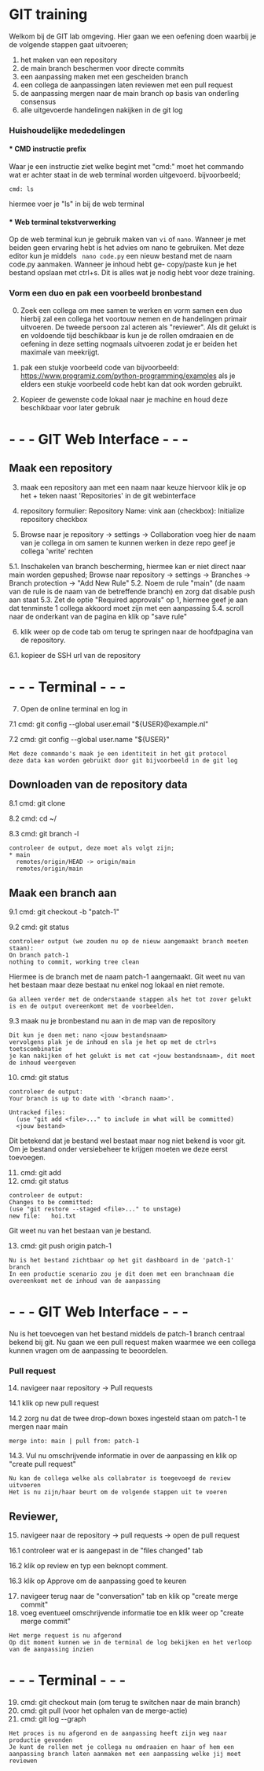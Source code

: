 # GIT training
Welkom bij de GIT lab omgeving. Hier gaan we een oefening doen waarbij je de volgende stappen gaat uitvoeren;
1. het maken van een repository
2. de main branch beschermen voor directe commits
3. een aanpassing maken met een gescheiden branch 
4. een collega de aanpassingen laten reviewen met een pull request
5. de aanpassing mergen naar de main branch op basis van onderling consensus 
6. alle uitgevoerde handelingen nakijken in de git log

### Huishoudelijke mededelingen

#### * CMD instructie prefix
Waar je een instructie ziet welke begint met "cmd:" moet het commando wat er achter staat in de web terminal worden uitgevoerd.
bijvoorbeeld;
```
cmd: ls
```
hiermee voer je "ls" in bij de web terminal


#### * Web terminal tekstverwerking
Op de web terminal kun je gebruik maken van ```vi``` of ```nano```.
Wanneer je met beiden geen ervaring hebt is het advies om nano te gebruiken.
Met deze editor kun je middels ``` nano code.py``` een nieuw bestand met de naam code.py aanmaken.
Wanneer je inhoud hebt ge- copy/paste kun je het bestand opslaan met ctrl+s.
Dit is alles wat je nodig hebt voor deze training. 



### Vorm een duo en pak een voorbeeld bronbestand
0. Zoek een collega om mee samen te werken en vorm samen een duo
   hierbij zal een collega het voortouw nemen en de handelingen primair uitvoeren.
   De tweede persoon zal acteren als "reviewer". Als dit gelukt is en voldoende tijd beschikbaar is kun je de rollen
   omdraaien en de oefening in deze setting nogmaals uitvoeren zodat je er beiden het maximale van meekrijgt. 

1. pak een stukje voorbeeld code van bijvoorbeeld: https://www.programiz.com/python-programming/examples
   als je elders een stukje voorbeeld code hebt kan dat ook worden gebruikt.

2. Kopieer de gewenste code lokaal naar je machine en houd deze beschikbaar voor later gebruik


# - - - GIT Web Interface - - -

## Maak een repository
3. maak een repository aan met een naam naar keuze
   hiervoor klik je op het + teken naast 'Repositories' in de git webinterface

4. repository formulier:
     Repository Name: <gekozen naam>
     vink aan (checkbox): Initialize repository checkbox
5. Browse naar je repository -> settings -> Collaboration
   voeg hier de naam van je collega in om samen te kunnen werken in deze repo
   geef je collega 'write' rechten

5.1. Inschakelen van branch bescherming, hiermee kan er niet direct naar main worden gepushed;
    Browse naar repository -> settings -> Branches -> Branch protection -> "Add New Rule"
5.2. Noem de rule "main" (de naam van de rule is de naam van de betreffende branch) en zorg dat disable push aan staat
5.3. Zet de optie "Required approvals" op 1, hiermee geef je aan dat tenminste 1 collega akkoord moet zijn met een aanpassing
5.4. scroll naar de onderkant van de pagina en klik op "save rule"

6. klik weer op de code tab om terug te springen naar de hoofdpagina van de repository.

6.1. kopieer de SSH url van de repository

# - - - Terminal - - - 
7. Open de online terminal en log in

7.1 cmd: git config --global user.email "${USER}@example.nl"

7.2 cmd: git config --global user.name "${USER}"
```
Met deze commando's maak je een identiteit in het git protocol
deze data kan worden gebruikt door git bijvoorbeeld in de git log
```

## Downloaden van de repository data
8.1 cmd: git clone <SSH URL>

8.2 cmd: cd ~/<repository naam>

8.3 cmd: git branch -l
```
controleer de output, deze moet als volgt zijn;
* main
  remotes/origin/HEAD -> origin/main
  remotes/origin/main
```

## Maak een branch aan
9.1 cmd: git checkout -b "patch-1"

9.2 cmd: git status
```
controleer output (we zouden nu op de nieuw aangemaakt branch moeten staan):
On branch patch-1
nothing to commit, working tree clean
```
Hiermee is de branch met de naam patch-1 aangemaakt.
Git weet nu van het bestaan maar deze bestaat nu enkel nog lokaal en niet remote.

```
Ga alleen verder met de onderstaande stappen als het tot zover gelukt is en de output overeenkomt met de voorbeelden.
```

9.3 maak nu je bronbestand nu aan in de map van de repository
```
Dit kun je doen met: nano <jouw bestandsnaam>
vervolgens plak je de inhoud en sla je het op met de ctrl+s toetscombinatie
je kan nakijken of het gelukt is met cat <jouw bestandsnaam>, dit moet de inhoud weergeven
```
10. cmd: git status
```
controleer de output:
Your branch is up to date with '<branch naam>'.

Untracked files:
  (use "git add <file>..." to include in what will be committed)
  <jouw bestand>
```
Dit betekend dat je bestand wel bestaat maar nog niet bekend is voor git.
Om je bestand onder versiebeheer te krijgen moeten we deze eerst toevoegen.

11. cmd: git add <jouw bestand>
12. cmd: git status
```
controleer de output:
Changes to be committed:
(use "git restore --staged <file>..." to unstage)
new file:   hoi.txt
```
Git weet nu van het bestaan van je bestand.

13. cmd: git push origin patch-1
```
Nu is het bestand zichtbaar op het git dashboard in de 'patch-1' branch
In een productie scenario zou je dit doen met een branchnaam die overeenkomt met de inhoud van de aanpassing
```

# - - - GIT Web Interface - - -
Nu is het toevoegen van het bestand middels de patch-1 branch centraal bekend bij git. Nu gaan we een pull request maken waarmee we een collega kunnen vragen om de aanpassing te beoordelen.

### Pull request
14. navigeer naar repository -> Pull requests

14.1 klik op new pull request

14.2 zorg nu dat de twee drop-down boxes ingesteld staan om patch-1 te mergen naar main
```
merge into: main | pull from: patch-1
```

14.3. Vul nu omschrijvende informatie in over de aanpassing en klik op "create pull request"
```
Nu kan de collega welke als collabrator is toegevoegd de review uitvoeren
Het is nu zijn/haar beurt om de volgende stappen uit te voeren
```
## Reviewer,
15. navigeer naar de repository -> pull requests -> open de pull request

16.1 controleer wat er is aangepast in de "files changed" tab

16.2 klik op review en typ een beknopt comment.

16.3 klik op Approve om de aanpassing goed te keuren

17. navigeer terug naar de "conversation" tab en klik op "create merge commit"
18. voeg eventueel omschrijvende informatie toe en klik weer op "create merge commit"
```
Het merge request is nu afgerond
Op dit moment kunnen we in de terminal de log bekijken en het verloop van de aanpassing inzien
```

# - - - Terminal - - - 
19. cmd: git checkout main (om terug te switchen naar de main branch)
20. cmd: git pull (voor het ophalen van de merge-actie)
21. cmd: git log --graph

```
Het proces is nu afgerond en de aanpassing heeft zijn weg naar productie gevonden
Je kunt de rollen met je collega nu omdraaien en haar of hem een aanpassing branch laten aanmaken met een aanpassing welke jij moet reviewen
```


